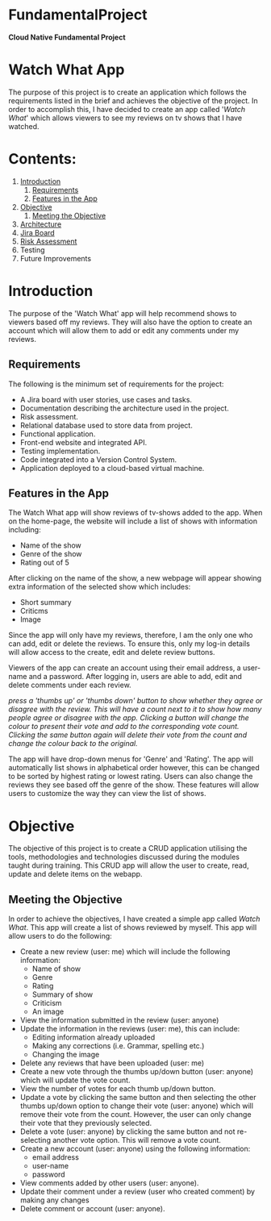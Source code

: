 # FundamentalProject

**Cloud Native Fundamental Project**

# Watch What App

The purpose of this project is to create an application which follows the requirements listed in the brief and achieves the objective of the project. In order to accomplish this, I have decided to create an app called '*Watch What*' which allows viewers to see my reviews on tv shows that I have watched.


# Contents:
1. [Introduction](#Introduction)
    1. [Requirements](#Requirements)
    2. [Features in the App](#Features-in-the-App)
2. [Objective](#Objective)
    1. [Meeting the Objective](#Meeting-the-Objective)
3. [Architecture](#Architecture)
4. [Jira Board](#Jira-Board)
5. [Risk Assessment](#Risk-Assessment)
6. Testing
7. Future Improvements

# Introduction
The purpose of the 'Watch What' app will help recommend shows to viewers based off my reviews. They will also have the option to create an account which will allow them to add or edit any comments under my reviews.

## Requirements
The following is the minimum set of requirements for the project:
* A Jira board with user stories, use cases and tasks.
* Documentation describing the architecture used in the project.
* Risk assessment.
* Relational database used to store data from project.
* Functional application.
* Front-end website and integrated API.
* Testing implementation.
* Code integrated into a Version Control System.
* Application deployed to a cloud-based virtual machine.

## Features in the App

The Watch What app will show reviews of tv-shows added to the app. 
When on the home-page, the website will include a list of shows with information including:
* Name of the show
* Genre of the show
* Rating out of 5

After clicking on the name of the show, a new webpage will appear showing extra information of the selected show which includes:
* Short summary
* Criticms
* Image

Since the app will only have my reviews, therefore, I am the only one who can add, edit or delete the reviews. To ensure this, only my log-in details will allow access to the create, edit and delete review buttons.

Viewers of the app can create an account using their email address, a user-name and a password. After logging in, users are able to add, edit and delete comments under each review.

*press a 'thumbs up' or 'thumbs down' button to show whether they agree or disagree with the review. This will have a count next to it to show how many people agree or disagree with the app. Clicking a button will change the colour to present their vote and add to the corresponding vote count. Clicking the same button again will delete their vote from the count and change the colour back to the original.*

The app will have drop-down menus for 'Genre' and 'Rating'. 
The app will automatically list shows in alphabetical order however, this can be changed to be sorted by highest rating or lowest rating. Users can also change the reviews they see based off the genre of the show. These features will allow users to customize the way they can view the list of shows.

# Objective

The objective of this project is to create a CRUD application utilising the tools, methodologies and technologies discussed during the modules taught during training.
This CRUD app will allow the user to create, read, update and delete items on the webapp.

## Meeting the Objective
In order to achieve the objectives, I have created a simple app called *Watch What*. This app will create a list of shows reviewed by myself. 
This app will allow users to do the following:
* Create a new review (user: me) which will include the following information:
    * Name of show
    * Genre
    * Rating
    * Summary of show
    * Criticism
    * An image
* View the information submitted in the review (user: anyone)
* Update the information in the reviews (user: me), this can include:
    * Editing information already uploaded
    * Making any corrections (i.e. Grammar, spelling etc.)
    * Changing the image
* Delete any reviews that have been uploaded (user: me)
* Create a new vote through the thumbs up/down button (user: anyone) which will update the vote count.
* View the number of votes for each thumb up/down button.
* Update a vote by clicking the same button and then selecting the other thumbs up/down option to change their vote (user: anyone) which will remove their vote from the count. However, the user can only change their vote that they previously selected.
* Delete a vote (user: anyone) by clicking the same button and not re-selecting another vote option. This will remove a vote count.
* Create a new account (user: anyone) using the following information:
    * email address
    * user-name
    * password
* View comments added by other users (user: anyone).
* Update their comment under a review (user who created comment) by making any changes
* Delete comment or account (user: anyone).









